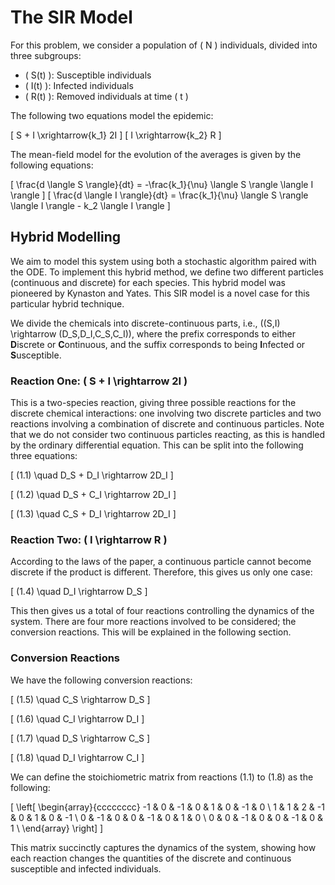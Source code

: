  
# The SIR Model

For this problem, we consider a population of \( N \) individuals, divided into three subgroups:

- \( S(t) \): Susceptible individuals
- \( I(t) \): Infected individuals
- \( R(t) \): Removed individuals at time \( t \)

The following two equations model the epidemic:

\[ S + I \xrightarrow{k_1} 2I \]
\[ I \xrightarrow{k_2} R \]

The mean-field model for the evolution of the averages is given by the following equations:

\[ \frac{d \langle S \rangle}{dt} = -\frac{k_1}{\nu} \langle S \rangle \langle I \rangle \]
\[ \frac{d \langle I \rangle}{dt} = \frac{k_1}{\nu} \langle S \rangle \langle I \rangle - k_2 \langle I \rangle \]

## Hybrid Modelling

We aim to model this system using both a stochastic algorithm paired with the ODE. To implement this hybrid method, we define two different particles (continuous and discrete) for each species. This hybrid model was pioneered by Kynaston and Yates. This SIR model is a novel case for this particular hybrid technique.

We divide the chemicals into discrete-continuous parts, i.e., \((S,I) \rightarrow (D_S,D_I,C_S,C_I)\), where the prefix corresponds to either **D**iscrete or **C**ontinuous, and the suffix corresponds to being **I**nfected or **S**usceptible.

### Reaction One: \( S + I \rightarrow 2I \)

This is a two-species reaction, giving three possible reactions for the discrete chemical interactions: one involving two discrete particles and two reactions involving a combination of discrete and continuous particles. Note that we do not consider two continuous particles reacting, as this is handled by the ordinary differential equation. This can be split into the following three equations:

\[ (1.1) \quad D_S + D_I \rightarrow 2D_I \]

\[ (1.2) \quad D_S + C_I \rightarrow 2D_I \]

\[ (1.3) \quad C_S + D_I \rightarrow 2D_I \]

### Reaction Two: \( I \rightarrow R \)

According to the laws of the paper, a continuous particle cannot become discrete if the product is different. Therefore, this gives us only one case:

\[ (1.4) \quad D_I \rightarrow D_S \]

This then gives us a total of four reactions controlling the dynamics of the system. There are four more reactions involved to be considered; the conversion reactions. This will be explained in the following section.

### Conversion Reactions

We have the following conversion reactions:

\[ (1.5) \quad C_S \rightarrow D_S \]

\[ (1.6) \quad C_I \rightarrow D_I \]

\[ (1.7) \quad D_S \rightarrow C_S \]

\[ (1.8) \quad D_I \rightarrow C_I \]

We can define the stoichiometric matrix from reactions (1.1) to (1.8) as the following:

\[ 
\left[ \begin{array}{cccccccc}
-1 &  0 & -1 &  0 &  1 &  0 & -1 &  0 \\
 1 &  1 &  2 & -1 &  0 &  1 &  0 & -1 \\
 0 & -1 &  0 &  0 & -1 &  0 &  1 &  0 \\
 0 &  0 & -1 &  0 &  0 & -1 &  0 &  1 \\
\end{array} \right]
\]

This matrix succinctly captures the dynamics of the system, showing how each reaction changes the quantities of the discrete and continuous susceptible and infected individuals.